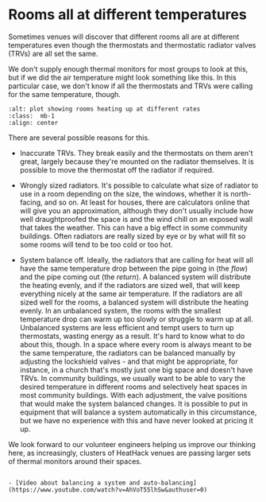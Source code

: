# Rooms all at different temperatures

Sometimes venues will discover that different rooms all are at different temperatures even though the thermostats and thermostatic radiator valves (TRVs) are all set the same.

We don't supply enough thermal monitors for most groups to look at this, but if we did the air temperature might look something like this.  In this particular case, we don't know if all the thermostats and TRVs were calling for the same temperature, though.

```{image} /images/plot-screenshots/balance.png
:alt: plot showing rooms heating up at different rates
:class:  mb-1
:align: center
```

There are several possible reasons for  this.

- Inaccurate TRVs.  They break easily and the thermostats on them aren't great, largely because they're mounted on the radiator themselves.  It is possible to move the thermostat off the radiator if required.

- Wrongly sized radiators.  It's possible to calculate what size of radiator to use in a room depending on the size, the windows, whether it is north-facing, and so on.  At least for houses, there are calculators online that will give you an approximation, although they don't usually include how well draughtproofed the space is and the wind chill on an exposed wall that takes the weather.  This can have a big effect in some community buildings.  Often radiators are really sized by eye or by what will fit so some rooms will tend to be too cold or too hot.

- System balance off.  Ideally, the radiators that are calling for heat will all have the same temperature drop between the pipe going in (the *flow*) and the pipe coming out (the *return*).  A balanced system will distribute the heating evenly, and if the radiators are sized well, that will keep everything nicely at the same air temperature.  If the radiators are all sized well for the rooms, a balanced system will distribute the heating evenly.  In an unbalanced system, the rooms with the smallest temperature drop can warm up too slowly or struggle to warm up at all.  Unbalanced systems are less efficient and tempt users to turn up thermostats, wasting energy as a result.  It's hard to know what to do about this, though.  In a space where every room is always meant to be the same temperature, the radiators can be balanced manually by adjusting the lockshield valves - and that might be appropriate, for instance, in a church that's mostly just one big space and doesn't have TRVs.  In community buildings, we usually want to be able to vary the desired temperature in different rooms and selectively heat spaces in most community buildings.   With each adjustment, the valve positions that would make the system balanced changes.  It is possible to put in equipment that will balance a system automatically in this circumstance, but we have no experience with this and have never looked at pricing it up. 

We look forward to our volunteer engineers helping us improve our thinking here, as increasingly, clusters of HeatHack venues are passing larger sets of thermal monitors around their spaces.


```{admonition} More information

- [Video about balancing a system and auto-balancing](https://www.youtube.com/watch?v=AhVoT55lhSw&authuser=0)

```